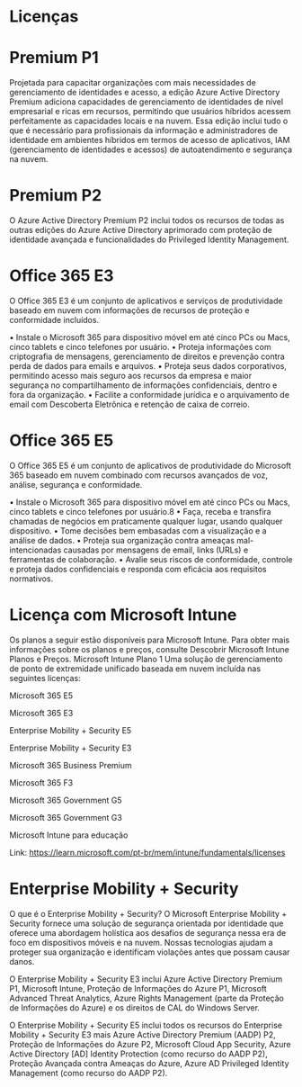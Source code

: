 # Licenças

# Premium P1
Projetada para capacitar organizações com mais necessidades de gerenciamento de identidades e acesso, a edição Azure Active Directory Premium adiciona capacidades de gerenciamento de identidades de nível empresarial e ricas em recursos, permitindo que usuários híbridos acessem perfeitamente as capacidades locais e na nuvem. Essa edição inclui tudo o que é necessário para profissionais da informação e administradores de identidade em ambientes híbridos em termos de acesso de aplicativos, IAM (gerenciamento de identidades e acessos) de autoatendimento e segurança na nuvem.

# Premium P2
O Azure Active Directory Premium P2 inclui todos os recursos de todas as outras edições do Azure Active Directory aprimorado com proteção de identidade avançada e funcionalidades do Privileged Identity Management.


# Office 365 E3
O Office 365 E3 é um conjunto de aplicativos e serviços de produtividade baseado em nuvem com informações de recursos de proteção e conformidade incluídos.

• Instale o Microsoft 365 para dispositivo móvel em até cinco PCs ou Macs, cinco tablets e cinco telefones por usuário.
• Proteja informações com criptografia de mensagens, gerenciamento de direitos e prevenção contra perda de dados para emails e arquivos.
• Proteja seus dados corporativos, permitindo acesso mais seguro aos recursos da empresa e maior segurança no compartilhamento de informações confidenciais, dentro e fora da organização.
• Facilite a conformidade jurídica e o arquivamento de email com Descoberta Eletrônica e retenção de caixa de correio.

# Office 365 E5
O Office 365 E5 é um conjunto de aplicativos de produtividade do Microsoft 365 baseado em nuvem combinado com recursos avançados de voz, análise, segurança e conformidade.

• Instale o Microsoft 365 para dispositivo móvel em até cinco PCs ou Macs, cinco tablets e cinco telefones por usuário.8
• Faça, receba e transfira chamadas de negócios em praticamente qualquer lugar, usando qualquer dispositivo.
• Tome decisões bem embasadas com a visualização e a análise de dados.
• Proteja sua organização contra ameaças mal-intencionadas causadas por mensagens de email, links (URLs) e ferramentas de colaboração.
• Avalie seus riscos de conformidade, controle e proteja dados confidenciais e responda com eficácia aos requisitos normativos.

# Licença com Microsoft Intune
Os planos a seguir estão disponíveis para Microsoft Intune. Para obter mais informações sobre os planos e preços, consulte Descobrir Microsoft Intune Planos e Preços.
Microsoft Intune Plano 1
Uma solução de gerenciamento de ponto de extremidade unificado baseada em nuvem incluída nas seguintes licenças:

Microsoft 365 E5 </p>
Microsoft 365 E3  </p>
Enterprise Mobility + Security E5 </p>
Enterprise Mobility + Security E3 </p>
Microsoft 365 Business Premium </p>
Microsoft 365 F3 </p>
Microsoft 365 Government G5 </p>
Microsoft 365 Government G3 </p>
Microsoft Intune para educação </p>

Link: https://learn.microsoft.com/pt-br/mem/intune/fundamentals/licenses

# Enterprise Mobility + Security
O que é o Enterprise Mobility + Security?
O Microsoft Enterprise Mobility + Security fornece uma solução de segurança orientada por identidade que oferece uma abordagem holística aos desafios de segurança nessa era de foco em dispositivos móveis e na nuvem. Nossas tecnologias ajudam a proteger sua organização e identificam violações antes que possam causar danos.

O Enterprise Mobility + Security E3 inclui Azure Active Directory Premium P1, Microsoft Intune, Proteção de Informações do Azure P1, Microsoft Advanced Threat Analytics, Azure Rights Management (parte da Proteção de Informações do Azure) e os direitos de CAL do Windows Server.

O Enterprise Mobility + Security E5 inclui todos os recursos do Enterprise Mobility + Security E3 mais Azure Active Directory Premium (AADP) P2, Proteção de Informações do Azure P2, Microsoft Cloud App Security, Azure Active Directory [AD] Identity Protection (como recurso do AADP P2), Proteção Avançada contra Ameaças do Azure, Azure AD Privileged Identity Management (como recurso do AADP P2).
